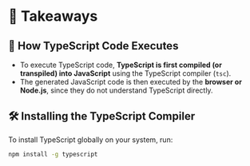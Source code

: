 # 📌 Takeaways

## 🚀 How TypeScript Code Executes

- To execute TypeScript code, **TypeScript is first compiled (or transpiled) into JavaScript** using the TypeScript compiler (`tsc`).
- The generated JavaScript code is then executed by the **browser or Node.js**, since they do not understand TypeScript directly.

## 🛠 Installing the TypeScript Compiler

To install TypeScript globally on your system, run:

```sh
npm install -g typescript
```
